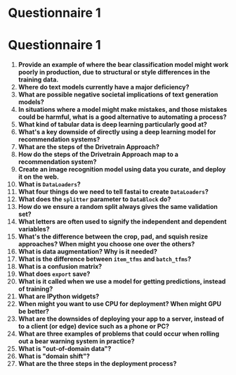 # Questionnaire 1

# Questionnaire 1

1. **Provide an example of where the bear classification model might work poorly in production, due to structural or style differences in the training data.**
1. **Where do text models currently have a major deficiency?**
1. **What are possible negative societal implications of text generation models?**
1. **In situations where a model might make mistakes, and those mistakes could be harmful, what is a good alternative to automating a process?**
1. **What kind of tabular data is deep learning particularly good at?**
1. **What's a key downside of directly using a deep learning model for recommendation systems?**
1. **What are the steps of the Drivetrain Approach?**
1. **How do the steps of the Drivetrain Approach map to a recommendation system?**
1. **Create an image recognition model using data you curate, and deploy it on the web.**
1. **What is `DataLoaders`?**
1. **What four things do we need to tell fastai to create `DataLoaders`?**
1. **What does the `splitter` parameter to `DataBlock` do?**
1. **How do we ensure a random split always gives the same validation set?**
1. **What letters are often used to signify the independent and dependent variables?**
1. **What's the difference between the crop, pad, and squish resize approaches? When might you choose one over the others?**
1. **What is data augmentation? Why is it needed?**
1. **What is the difference between `item_tfms` and `batch_tfms`?**
1. **What is a confusion matrix?**
1. **What does `export` save?**
1. **What is it called when we use a model for getting predictions, instead of training?**
1. **What are IPython widgets?**
1. **When might you want to use CPU for deployment? When might GPU be better?**
1. **What are the downsides of deploying your app to a server, instead of to a client (or edge) device such as a phone or PC?**
1. **What are three examples of problems that could occur when rolling out a bear warning system in practice?**
1. **What is "out-of-domain data"?**
1. **What is "domain shift"?**
1. **What are the three steps in the deployment process?**

